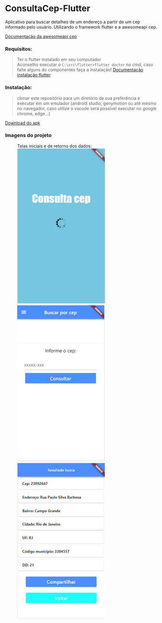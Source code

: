 # ConsultaCep-Flutter
 
Aplicativo para buscar detalhes de um endereço a partir de um cep informado pelo usuário. Utilizando o framework flutter e a awesomeapi cep.

 <a target="_blank" href="https://docs.awesomeapi.com.br/api-cep">Documentação da awesomeapi cep</a><br>

 <h3>Requisitos:</h3>
    <blockquote>
       Ter o flutter instalado em seu computador<br> 
       Aconselho executar o <code>C:\src\flutter>flutter doctor</code> no cmd, caso falte alguns do componentes faça a instalação!
       <a target="_blank" href="https://flutter.dev/docs/get-started/install/windows">Documentação instalação flutter</a>
    </blockquote>

<h3>Instalação: </h3>
<blockquote>
    clonar este repositório para um diretório de sua preferência e executar em um emulador (android studio, genymotion ou até mesmo no navegador, caso utilize o vscode será possível executar no google chrome, edge...)
</blockquote>
 <a href="ApkGit/consultaCep.apk">Download do apk</a><br>

<h3>Imagens do projeto</h3>
<figure>
    <figcaption>Telas iniciais e de retorno dos dados:</figcaption>
    <img src="imagensGit/Splash.PNG"/>
    <img src="imagensGit/Consulta.PNG">
    <img src="imagensGit/Retorno.PNG"/>
</figure>

